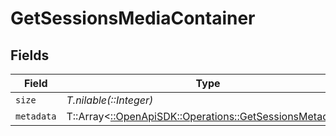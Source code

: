 # GetSessionsMediaContainer


## Fields

| Field                                                                                                     | Type                                                                                                      | Required                                                                                                  | Description                                                                                               | Example                                                                                                   |
| --------------------------------------------------------------------------------------------------------- | --------------------------------------------------------------------------------------------------------- | --------------------------------------------------------------------------------------------------------- | --------------------------------------------------------------------------------------------------------- | --------------------------------------------------------------------------------------------------------- |
| `size`                                                                                                    | *T.nilable(::Integer)*                                                                                    | :heavy_minus_sign:                                                                                        | N/A                                                                                                       | 1                                                                                                         |
| `metadata`                                                                                                | T::Array<[::OpenApiSDK::Operations::GetSessionsMetadata](../../models/operations/getsessionsmetadata.md)> | :heavy_minus_sign:                                                                                        | N/A                                                                                                       |                                                                                                           |